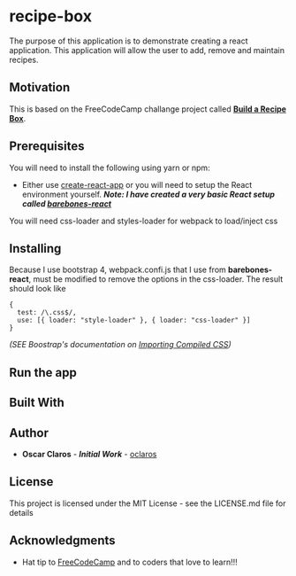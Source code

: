# recipe-box

The purpose of this application is to demonstrate creating a react application. This application will allow the user to add, remove and maintain recipes.

## Motivation
This is based on the FreeCodeCamp challange project called **[Build a Recipe Box](https://www.freecodecamp.org/challenges/build-a-recipe-box "Build a Recipe Box")**.

## Prerequisites
You will need to install the following using yarn or npm:
* Either use [create-react-app](https://github.com/facebook/create-react-app "create react app") or you will need to setup the React environment yourself. ***Note: I have created a very basic React setup called [barebones-react](https://github.com/oclaros/barebones-react "barebones-react")***

You will need css-loader and styles-loader for webpack to load/inject css

## Installing
Because I use bootstrap 4, webpack.confi.js that I use from **barebones-react**, must be modified to remove the options in the css-loader. The result should look like 
```
{
  test: /\.css$/,
  use: [{ loader: "style-loader" }, { loader: "css-loader" }]
}
```
*(SEE Boostrap's documentation on  [Importing Compiled CSS](https://getbootstrap.com/docs/4.0/getting-started/webpack/#importing-compiled-css))*

## Run the app

## Built With

## Author

* **Oscar Claros** - ***Initial Work*** - [oclaros](https://github.com/oclaros)

## License
This project is licensed under the MIT License - see the LICENSE.md file for details

## Acknowledgments
* Hat tip to [FreeCodeCamp](https://www.freecodecamp.org "FreeCodeCamp") and to coders that love to learn!!!